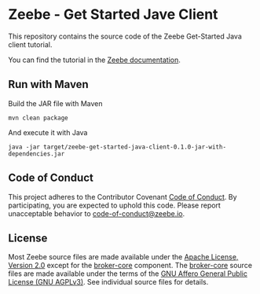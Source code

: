 # Zeebe - Get Started Jave Client

This repository contains the source code of the Zeebe Get-Started Java client tutorial.

You can find the tutorial in the [Zeebe documentation](http://docs.zeebe.io/java-client/get-started).

## Run with Maven

Build the JAR file with Maven

`mvn clean package`

And execute it with Java

`java -jar target/zeebe-get-started-java-client-0.1.0-jar-with-dependencies.jar`

## Code of Conduct

This project adheres to the Contributor Covenant [Code of
Conduct](/CODE_OF_CONDUCT.md). By participating, you are expected to uphold
this code. Please report unacceptable behavior to code-of-conduct@zeebe.io.

## License

Most Zeebe source files are made available under the [Apache License, Version
2.0](/LICENSE) except for the [broker-core][] component. The [broker-core][]
source files are made available under the terms of the [GNU Affero General
Public License (GNU AGPLv3)][agpl]. See individual source files for
details.

[broker-core]: https://github.com/zeebe-io/zeebe/tree/master/broker-core
[agpl]: https://github.com/zeebe-io/zeebe/blob/master/GNU-AGPL-3.0
